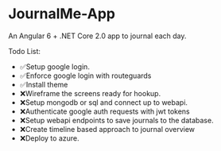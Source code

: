 # JournalMe-App
An Angular 6 + .NET Core 2.0 app to journal each day.

Todo List:
- ✅Setup google login. 
- ✅Enforce google login with routeguards
- ✅Install theme
- ❌Wireframe the screens ready for hookup.
- ❌Setup mongodb or sql and connect up to webapi.
- ❌Authenticate google auth requests with jwt tokens
- ❌Setup webapi endpoints to save journals to the database.
- ❌Create timeline based approach to journal overview
- ❌Deploy to azure.
